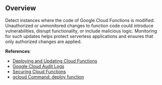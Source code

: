## Overview

Detect instances where the code of Google Cloud Functions is modified. Unauthorized or unmonitored changes to function code could introduce vulnerabilities, disrupt functionality, or include malicious logic. Monitoring for such updates helps protect serverless applications and ensures that only authorized changes are applied.

**References**:
- [Deploying and Updating Cloud Functions](https://cloud.google.com/functions/docs/deploying)
- [Google Cloud Audit Logs](https://cloud.google.com/logging/docs/audit)
- [Securing Cloud Functions](https://cloud.google.com/functions/docs/securing)
- [gcloud Command: deploy function](https://cloud.google.com/sdk/gcloud/reference/functions/deploy)